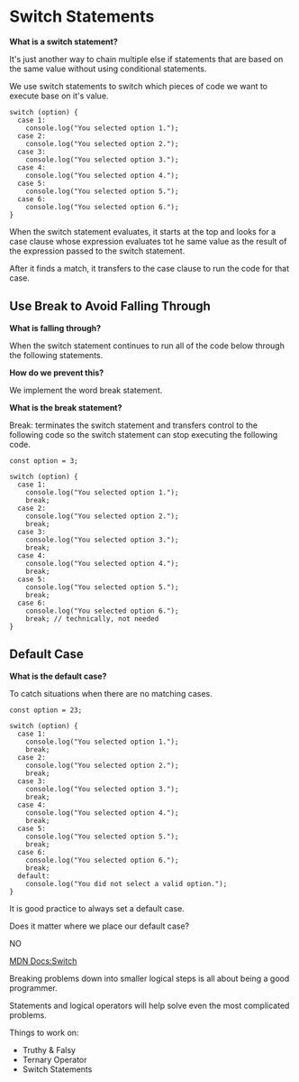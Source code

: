 # Switch Statements

**What is a switch statement?**

It's just another way to chain multiple else if statements that are based on the same value without using conditional statements. 

We use switch statements to switch which pieces of code we want to execute base on it's value.

```
switch (option) {
  case 1:
    console.log("You selected option 1.");
  case 2:
    console.log("You selected option 2.");
  case 3:
    console.log("You selected option 3.");
  case 4:
    console.log("You selected option 4.");
  case 5:
    console.log("You selected option 5.");
  case 6:
    console.log("You selected option 6.");
}   
```

When the switch statement evaluates, it starts at the top and looks for a case clause whose expression evaluates tot he same value as the result of the expression passed to the switch statement. 

After it finds a match, it transfers to the case clause to run the code for that case. 

## Use Break to Avoid Falling Through

**What is falling through?**

When the switch statement continues to run all of the code below through the following statements.

**How do we prevent this?**

We implement the word break statement. 

**What is the break statement?**

Break: terminates the switch statement and transfers control to the following code so the switch statement can stop executing the following code.

```
const option = 3;

switch (option) {
  case 1:
    console.log("You selected option 1.");
    break;
  case 2:
    console.log("You selected option 2.");
    break;
  case 3:
    console.log("You selected option 3.");
    break;
  case 4:
    console.log("You selected option 4.");
    break;
  case 5:
    console.log("You selected option 5.");
    break;
  case 6:
    console.log("You selected option 6.");
    break; // technically, not needed
}
```
## Default Case

**What is the default case?**

To catch situations when there are no matching cases.

```
const option = 23;

switch (option) {
  case 1:
    console.log("You selected option 1.");
    break;
  case 2:
    console.log("You selected option 2.");
    break;
  case 3:
    console.log("You selected option 3.");
    break;
  case 4:
    console.log("You selected option 4.");
    break;
  case 5:
    console.log("You selected option 5.");
    break;
  case 6:
    console.log("You selected option 6.");
    break;
  default:
    console.log("You did not select a valid option.");
}
```

It is good practice to always set a default case. 

Does it matter where we place our default case?

NO

[MDN Docs:Switch](https://developer.mozilla.org/en-US/docs/Web/JavaScript/Reference/Statements/switch)

Breaking problems down into smaller logical steps is all about being a good programmer. 

Statements and logical operators will help solve even the most complicated problems. 

Things to work on:
- Truthy & Falsy
- Ternary Operator
- Switch Statements